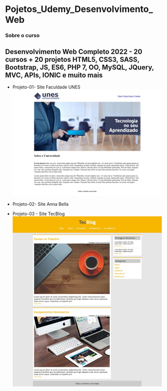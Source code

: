 # Pojetos_Udemy_Desenvolvimento_Web
### Sobre o curso
Desenvolvimento Web Completo 2022 - 20 cursos + 20 projetos HTML5, CSS3, SASS, Bootstrap, JS, ES6, PHP 7, OO, MySQL, JQuery, MVC, APIs, IONIC e muito mais
---

* Projeto-01- Site Faculdade UNES 
![capa  SITE UNES](01_Projeto_faculdade_UNES/interface/tela_1.jpeg)

* Projeto-02- Site Anna Bella
* Projeto-03 - Site TecBlog
![capa SITE TecBlog](03_Projeto_TecBlog/_interface/tela_1.png)
